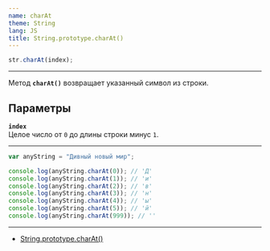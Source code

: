 ```yaml
---
name: charAt
theme: String
lang: JS
title: String.prototype.charAt()
---
```


```js
str.charAt(index);
```

---

Метод **`charAt()`** возвращает указанный символ из строки.

## Параметры

**`index`**<br />
Целое число от `0` до длины строки минус `1`.

---

```js
var anyString = "Дивный новый мир";

console.log(anyString.charAt(0)); // 'Д'
console.log(anyString.charAt(1)); // 'и'
console.log(anyString.charAt(2)); // 'в'
console.log(anyString.charAt(3)); // 'н'
console.log(anyString.charAt(4)); // 'ы'
console.log(anyString.charAt(5)); // 'й'
console.log(anyString.charAt(999)); // ''
```

---

- [String.prototype.charAt()](https://developer.mozilla.org/ru/docs/Web/JavaScript/Reference/Global_Objects/String/charAt)
